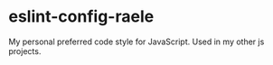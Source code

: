 # eslint-config-raele

My personal preferred code style for JavaScript.
Used in my other js projects.
